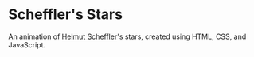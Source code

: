 # Scheffler's Stars

An animation of [Helmut Scheffler](https://de.wikipedia.org/wiki/Helmut_Scheffler)'s stars, created using HTML, CSS, and JavaScript.
